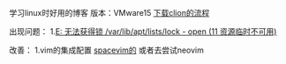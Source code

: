 学习linux时好用的博客
版本：VMware15
[下载clion的流程](https://blog.csdn.net/weixin_38014640/article/details/98982493)

出现问题：
1.[E: 无法获得锁 /var/lib/apt/lists/lock - open (11 资源临时不可用)](https://www.jianshu.com/p/a99f327b1ea7)




改善：
1.vim的集成配置
[spacevim的](https://www.jianshu.com/p/95de473d99a3)
或者去尝试neovim